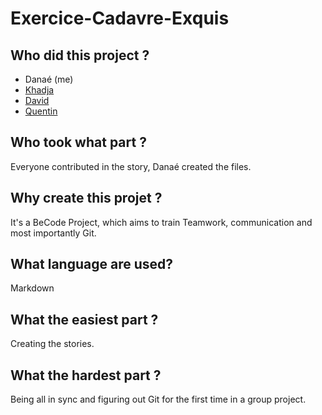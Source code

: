# Exercice-Cadavre-Exquis

## **Who did this project ?**

- Danaé (me)
- [Khadja](https://github.com/krabandicoot)
- [David](https://github.com/DAbranka)
- [Quentin](https://github.com/QuentinRouchet)

## **Who took what part ?**

Everyone contributed in the story, Danaé created the files.

## **Why create this projet ?**

It's a BeCode Project, which aims to train Teamwork, communication and most importantly Git.

## **What language are used?**

Markdown

## **What the easiest part ?**

Creating the stories.

## **What the hardest part ?**

Being all in sync and figuring out Git for the first time in a group project.
